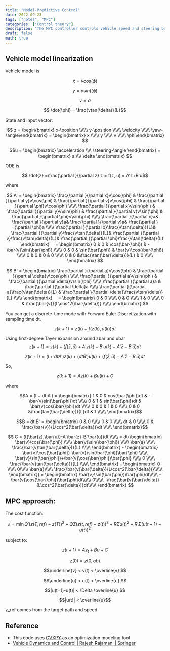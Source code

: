 ```yaml
---
title: "Model-Predictive Control"
date: 2022-09-23
tags: ["notes", "MPC"]
categories: ["Control theory"]
description: "The MPC controller controls vehicle speed and steering based on linearized model."
draft: false
math: true
---
```


## Vehicle model linearization
Vehicle model is 

$$ \dot{x} = vcos(\phi)$$

$$ \dot{y} = vsin((\phi)$$

$$ \dot{v} = a$$

$$ \dot{\phi} = \frac{vtan(\delta)}{L}$$

State and Input vector:

$$ z = \begin{bmatrix}
x-\position \\\\\\
y-\position \\\\\\
\velocity \\\\\\
\yaw-\angle\end{bmatrix} = \begin{bmatrix}
x \\\\\\
y \\\\\\
v \\\\\\
\phi\end{bmatrix} $$

$$u = \begin{bmatrix}
\acceleration \\\\ 
\steering-\angle
\end{bmatrix} 
= \begin{bmatrix}
a \\\\ 
\delta
\end{bmatrix} $$

ODE is 

$$ \dot{z} =\frac{\partial }{\partial z} z = f(z, u) = A'z+B'u$$

where

$$ A' =
\begin{bmatrix}
\frac{\partial }{\partial x}v\cos(\phi) & 
\frac{\partial }{\partial y}v\cos(\phi) & 
\frac{\partial }{\partial v}v\cos(\phi) &
\frac{\partial }{\partial \phi}v\cos(\phi) \\\\\\
\frac{\partial }{\partial x}v\sin(\phi) & 
\frac{\partial }{\partial y}v\sin(\phi) & 
\frac{\partial }{\partial v}v\sin(\phi) &
\frac{\partial }{\partial \phi}v\sin(\phi) \\\\\\
\frac{\partial }{\partial x}a& 
\frac{\partial }{\partial y}a& 
\frac{\partial }{\partial v}a&
\frac{\partial }{\partial \phi}a \\\\\\
\frac{\partial }{\partial x}\frac{v\tan(\delta)}{L}& 
\frac{\partial }{\partial y}\frac{v\tan(\delta)}{L}& 
\frac{\partial }{\partial v}\frac{v\tan(\delta)}{L}&
\frac{\partial }{\partial \phi}\frac{v\tan(\delta)}{L}
\end{bmatrix}
　=
\begin{bmatrix}
0 & 0 & \cos(\bar{\phi}) & -\bar{v}\sin(\bar{\phi}) \\\\\\
0 & 0 & \sin(\bar{\phi}) & \bar{v}\cos(\bar{\phi}) \\\\\\
0 & 0 & 0 & 0 \\\\\\
0 & 0 &\frac{\tan(\bar{\delta})}{L} & 0 \\\\\\
\end{bmatrix}
$$

$$
B' =
\begin{bmatrix}
\frac{\partial }{\partial a}v\cos(\phi) &
\frac{\partial }{\partial \delta}v\cos(\phi) \\\\\\
\frac{\partial }{\partial a}v\sin(\phi) &
\frac{\partial }{\partial \delta}v\sin(\phi) \\\\\\
\frac{\partial }{\partial a}a &
\frac{\partial }{\partial \delta}a \\\\\\
\frac{\partial }{\partial a}\frac{v\tan(\delta)}{L} &
\frac{\partial }{\partial \delta}\frac{v\tan(\delta)}{L} \\\\\\
\end{bmatrix}
　=
\begin{bmatrix}
0 & 0 \\\\\\
0 & 0 \\\\\\
1 & 0 \\\\\\
0 & \frac{\bar{v}}{L\cos^2(\bar{\delta})} \\\\\\
\end{bmatrix}
$$

You can get a discrete-time mode with Forward Euler Discretization with sampling time dt.

$$z(k+1) = z(k)+f(z(k),u(k))dt$$

Using first-degree Tayer expansion around zbar and ubar
$$z(k+1) = z(k)+(f(\bar{z},\bar{u})+A'z(k)+B'u(k)-A'\bar{z}-B'\bar{u})dt$$

$$z(k+1) = (I + dtA')z(k)+(dtB')u(k) + (f(\bar{z},\bar{u})-A'\bar{z}-B'\bar{u})dt$$

So, 

$$z(k+1) = Az(k)+Bu(k) +C$$

where

$$A = (I + dt A') =
\begin{bmatrix} 
1 & 0 & cos(\bar{\phi})dt & -\bar{v}sin(\bar{\phi})dt \\\\\\
0 & 1 & sin(\bar{\phi})dt & \bar{v}cos(\bar{\phi})dt \\\\\\
0 & 0 & 1 & 0 \\\\\\
0 & 0 &\frac{tan(\bar{\delta})}{L}dt & 1 \\\\\\
\end{bmatrix}$$

$$B = dt B' =
\begin{bmatrix} 
0 & 0 \\\\\\
0 & 0 \\\\\\
dt & 0 \\\\\\
0 & \frac{\bar{v}}{L\cos^2(\bar{\delta})}dt \\\\\\
\end{bmatrix}$$


$$ C = (f(\bar{z},\bar{u})-A'\bar{z}-B'\bar{u})dt \\\\\\
= dt(\begin{bmatrix} 
\bar{v}\cos(\bar{\phi}) \\\\\\
\bar{v}\sin(\bar{\phi}) \\\\\\
\bar{a} \\\\\\
\frac{\bar{v}tan(\bar{\delta})}{L} \\\\\\
\end{bmatrix} - 
\begin{bmatrix} 
\bar{v}\cos(\bar{\phi})-\bar{v}\sin(\bar{\phi})\bar{\phi} \\\\\\
\bar{v}\sin(\bar{\phi})+\bar{v}\cos(\bar{\phi})\bar{\phi} \\\\\\
0 \\\\\\
\frac{\bar{v}tan(\bar{\delta})}{L} \\\\\\
\end{bmatrix} -
\begin{bmatrix} 0 \\\\\\ 0\\\\\\ \bar{a}\\\\\\
\frac{\bar{v}\bar{\delta}}{L\cos^2(\bar{\delta})}\\\\\\
\end{bmatrix}) =
\begin{bmatrix} 
\bar{v}\sin(\bar{\phi})\bar{\phi}dt\\\\\\
-\bar{v}\cos(\bar{\phi})\bar{\phi}dt\\\\\\
0\\\\\\
-\frac{\bar{v}\bar{\delta}}{L\cos^2(\bar{\delta})}dt\\\\\\
\end{bmatrix}
$$

## MPC approach:

The cost function:

$$ J = \min Q'(z(T,ref)-z(T))^2 + Q \Sigma ({z(t, ref) - z(t)})^2 + R \Sigma {u(t)}^2+ R' \Sigma({u(t+1)-u(t)})^2 $$

subject to:

$$ z(t+1)=Az_t+Bu+C $$

$$ z(0)=z(0, ob) $$

$$\underline{v} < v(t) < \overline{v} $$

$$\underline{u} < u(t) < \overline{u} $$

$$|u(t+1)-u(t)| < \Delta \overline{u} $$

$$|u(t)| < \overline{u}$$

z_ref comes from the target path and speed.
## Reference

- This code uses [CVXPY](http://www.cvxpy.org/) as an optimization modeling tool 
- [Vehicle Dynamics and Control \| Rajesh Rajamani \| Springer](http://www.springer.com/us/book/9781461414322)